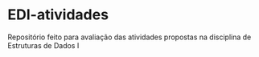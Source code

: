 # EDI-atividades
Repositório feito para avaliação das atividades propostas na disciplina de Estruturas de Dados I
